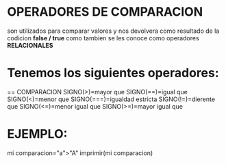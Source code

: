 # OPERADORES DE COMPARACION
son utilizados para comparar valores y nos devolvera como resultado de la codicion **false / true**
como tambien se les conoce como operadores
**RELACIONALES**
# Tenemos los siguientes operadores:
== COMPARACION
SIGNO(>)=mayor que
SIGNO(==)=igual que
SIGNO(<)=menor que
SIGNO(===)=igualdad estricta
SIGNO(!=)=dierente que
SIGNO(<=)=menor igual que
SIGNO(>=)=mayor igual que

# EJEMPLO:

mi comparacion="a">"A"
imprimir(mi comparacion)